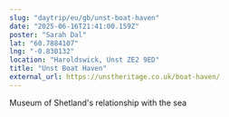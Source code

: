 ```yaml
---
slug: "daytrip/eu/gb/unst-boat-haven"
date: "2025-06-16T21:41:00.159Z"
poster: "Sarah Dal"
lat: "60.7884107"
lng: "-0.830132"
location: "Haroldswick, Unst ZE2 9ED"
title: "Unst Boat Haven"
external_url: https://unstheritage.co.uk/boat-haven/
---
```

Museum of Shetland's relationship with the sea
